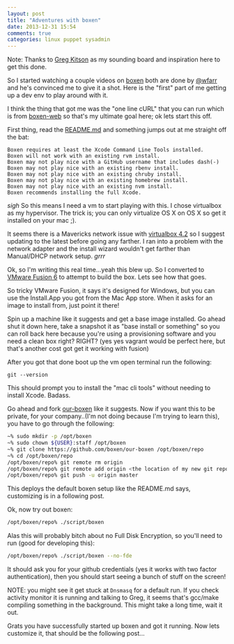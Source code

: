 ```yaml
---
layout: post
title: "Adventures with boxen"
date: 2013-12-31 15:54
comments: true
categories: linux puppet sysadmin
---
```


Note: Thanks to [Greg Kitson](https://github.com/awaxa/) as my sounding board and inspiration here to get this done.

So I started watching a couple videos on [boxen](http://boxen.github.com) both are done by [@wfarr](https://twitter.com/wfarr) and he's convinced me to give it a shot. Here is the "first" part of me getting up a dev env to play around with it.

I think the thing that got me was the "one line cURL" that you can run which is from [boxen-web](https://github.com/boxen/boxen-web) so that's my ultimate goal here; ok lets start this off.

First thing, read the [README.md](https://github.com/boxen/our-boxen/blob/master/README.md) and something jumps out at me straight off the bat:

```
Boxen requires at least the Xcode Command Line Tools installed.
Boxen will not work with an existing rvm install.
Boxen may not play nice with a GitHub username that includes dash(-)
Boxen may not play nice with an existing rbenv install.
Boxen may not play nice with an existing chruby install.
Boxen may not play nice with an existing homebrew install.
Boxen may not play nice with an existing nvm install.
Boxen recommends installing the full Xcode.
```

*sigh* So this means I need a vm to start playing with this. I chose virtualbox as my hypervisor. The trick is; you can only virtualize OS X on OS X so get it installed on your mac ;).

It seems there is a Mavericks network issue with [virtualbox 4.2](https://forums.virtualbox.org/viewtopic.php?f=8&t=58036) so I suggest updating to the latest before going any farther. I ran into a problem with the network adapter and the install wizard wouldn't get farther than Manual/DHCP network setup. *grrr*

Ok, so I'm writing this real time...yeah this blew up. So I converted to [VMware Fusion 6](https://my.vmware.com/web/vmware/info/slug/desktop_end_user_computing/vmware_fusion/6_0?src=af_5b804d3334401&cid=70134000001YXKx) to attempt to build the box. Lets see how that goes.

So tricky VMware Fusion, it says it's designed for Windows, but you can use the Install.App you got from the Mac App store. When it asks for an image to install from, just point it there!

Spin up a machine like it suggests and get a base image installed. Go ahead shut it down here, take a snapshot it as "base install or something" so you can roll back here because you're using a provisioning software and you need a clean box right? RIGHT? (yes yes vagrant would be perfect here, but that's another cost got get it working with fusion)

After you got that done boot up the vm open terminal run the following:

`git --version`

This should prompt you to install the "mac cli tools" without needing to install Xcode. Badass.

Go ahead and fork [our-boxen](https://github.com/boxen/our-boxen) like it suggests. Now if you want this to be private, for your company..(I'm not doing because I'm trying to learn this), you have to go through the following:

```bash
~% sudo mkdir -p /opt/boxen
~% sudo chown ${USER}:staff /opt/boxen
~% git clone https://github.com/boxen/our-boxen /opt/boxen/repo
~% cd /opt/boxen/repo
/opt/boxen/repo% git remote rm origin
/opt/boxen/repo% git remote add origin <the location of my new git repository>
/opt/boxen/repo% git push -u origin master
```

This deploys the default boxen setup like the README.md says, customizing is in a following post.

Ok, now try out boxen:

```bash
/opt/boxen/repo% ./script/boxen
```

Alas this will probably bitch about no Full Disk Encryption, so you'll need to run (good for developing this):

```bash
/opt/boxen/repo% ./script/boxen --no-fde
```

It should ask you for your github credentials (yes it works with two factor authentication), then you should start seeing a bunch of stuff on the screen!

NOTE: you might see it get stuck at `Dnsmasq` for a default run. If you check activity monitor it is running and talking to Greg, it seems that's gcc/make compiling something in the background. This might take a long time, wait it out.

Grats you have successfully started up boxen and got it running. Now lets customize it, that should be the following post...
